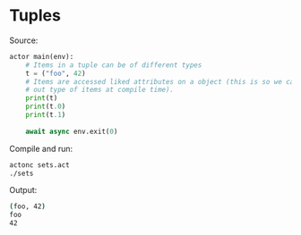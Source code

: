 # Tuples

Source:
```python
actor main(env):
    # Items in a tuple can be of different types
    t = ("foo", 42)
    # Items are accessed liked attributes on a object (this is so we can find 
    # out type of items at compile time).
    print(t)
    print(t.0)
    print(t.1)
    
    await async env.exit(0)
```

Compile and run:
```sh
actonc sets.act
./sets
```

Output:
```sh
(foo, 42)
foo
42
```
